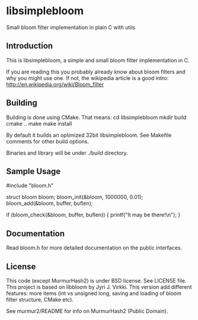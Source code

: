 # libsimplebloom
Small bloom filter implementation in plain C with utils

Introduction
------------
This is libsimplebloom, a simple and small bloom filter implementation in C.

If you are reading this you probably already know about bloom filters
and why you might use one. If not, the wikipedia article is a good intro:
http://en.wikipedia.org/wiki/Bloom_filter


Building
--------
Building is done using CMake. That means:
cd libsimplebloom 
mkdir build
cmake ..
make 
make install

By default it builds an optimized 32bit libsimplebloom. See Makefile comments
for other build options.

Binaries and library will be under ./build directory.

Sample Usage
------------

#include "bloom.h"

struct bloom bloom;
bloom_init(&bloom, 1000000, 0.01);
bloom_add(&bloom, buffer, buflen);

if (bloom_check(&bloom, buffer, buflen)) {
  printf("It may be there!\n");
}


Documentation
-------------
Read bloom.h for more detailed documentation on the public interfaces.


License
-------
This code (except MurmurHash2) is under BSD license. See LICENSE file.
This project is based on libbloom by Jyri J. Virkki. This version add
different features: more items (int vs unsigned long, saving and 
loading of bloom filter structure, CMake etc).

See murmur2/README for info on MurmurHash2 (Public Domain).
